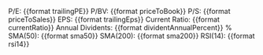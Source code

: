 P/E: {{format trailingPE}}
P/BV: {{format priceToBook}}
P/S: {{format priceToSales}}
EPS: {{format trailingEps}}
Current Ratio: {{format currentRatio}}
Annual Dividents: {{format dividentAnnualPercent}} %
SMA(50): {{format sma50}}
SMA(200): {{format sma200}}
RSI(14): {{format rsi14}}
